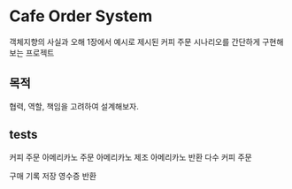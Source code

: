 # Cafe Order System

객체지향의 사실과 오해 1장에서 예시로 제시된 커피 주문 시나리오를 간단하게 구현해보는 프로젝트

## 목적

협력, 역할, 책임을 고려하여 설계해보자.

## tests

커피 주문
아메리카노 주문
아메리카노 제조
아메리카노 반환
다수 커피 주문

구매 기록 저장
영수증 반환
